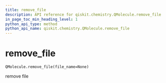 ```yaml
---
title: remove_file
description: API reference for qiskit.chemistry.QMolecule.remove_file
in_page_toc_min_heading_level: 1
python_api_type: method
python_api_name: qiskit.chemistry.QMolecule.remove_file
---
```


# remove\_file

<span id="qiskit.chemistry.QMolecule.remove_file" />

`QMolecule.remove_file(file_name=None)`

remove file

